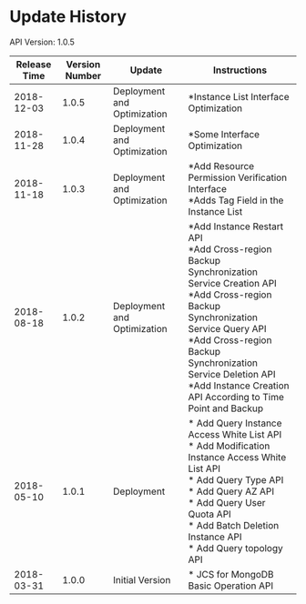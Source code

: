 # Update History #
API Version: 1.0.5

|Release Time|Version Number| Update |Instructions|
|---|---|---|---|
|2018-12-03|1.0.5|Deployment and Optimization|*Instance List Interface Optimization|
|2018-11-28|1.0.4|Deployment and Optimization|*Some Interface Optimization|
|2018-11-18|1.0.3|Deployment and Optimization|*Add Resource Permission Verification Interface<br>*Adds Tag Field in the Instance List|
|2018-08-18|1.0.2|Deployment and Optimization|*Add Instance Restart API<br>*Add Cross-region Backup Synchronization Service Creation API<br>*Add Cross-region Backup Synchronization Service Query API<br>*Add Cross-region Backup Synchronization Service Deletion API<br>*Add Instance Creation API According to Time Point and Backup|
|2018-05-10|1.0.1|Deployment|* Add Query Instance Access White List API<br>* Add Modification Instance Access White List API<br>* Add Query Type API<br>* Add Query AZ API<br>* Add Query User Quota API<br>* Add Batch Deletion Instance API<br>* Add Query topology API|
|2018-03-31|1.0.0|Initial Version|* JCS for MongoDB Basic Operation API|
